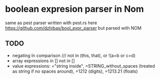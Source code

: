# boolean expresion parser in Nom

same as pest parser written with pest.rs here https://github.com/dzhibas/bool_expr_parser but parsed with NOM

## TODO

- negating In comparison /// not in (this, that), or !(a=b or c=d)
- array expressions in [] not in []
- value expressions: ="string inside", =STRING_without_spaces (treated as string if no spaces around), =1212 (digits), =1213.21 (floats)
